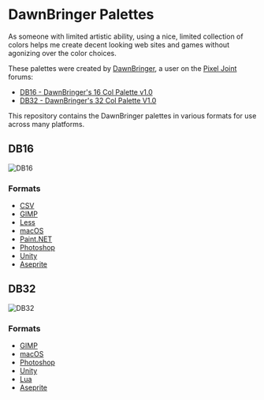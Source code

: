# DawnBringer Palettes

As someone with limited artistic ability, using a nice, limited collection of colors helps me create decent looking web sites and games without agonizing over the color choices.

These palettes were created by [DawnBringer][2], a user on the [Pixel Joint][1] forums:

* [DB16 - DawnBringer's 16 Col Palette v1.0][3]
* [DB32 - DawnBringer's 32 Col Palette V1.0][4]

This repository contains the DawnBringer palettes in various formats for use across many platforms.

## DB16

![DB16][5]

### Formats

* [CSV](https://raw.githubusercontent.com/geoffb/dawnbringer-palettes/master/DB16/db16.csv)
* [GIMP](https://raw.githubusercontent.com/geoffb/dawnbringer-palettes/master/DB16/db16.gpl)
* [Less](https://raw.githubusercontent.com/geoffb/dawnbringer-palettes/master/DB16/db16.less)
* [macOS](https://github.com/geoffb/dawnbringer-palettes/blob/master/DB16/DB16.clr?raw=true)
* [Paint.NET](https://raw.githubusercontent.com/geoffb/dawnbringer-palettes/master/DB16/db16.txt)
* [Photoshop](https://github.com/geoffb/dawnbringer-palettes/raw/master/DB16/db16.act?raw=true)
* [Unity](https://raw.githubusercontent.com/geoffb/dawnbringer-palettes/master/DB16/DB16.colors)
* [Aseprite](https://raw.githubusercontent.com/geoffb/dawnbringer-palettes/master/DB16/db16.pal)

## DB32

![DB32][6]

### Formats

* [GIMP](https://raw.githubusercontent.com/geoffb/dawnbringer-palettes/master/DB32/db32.gpl)
* [macOS](https://github.com/geoffb/dawnbringer-palettes/blob/master/DB32/DB32.clr?raw=true)
* [Photoshop](https://github.com/geoffb/dawnbringer-palettes/raw/master/DB32/db32.act?raw=true)
* [Unity](https://raw.githubusercontent.com/geoffb/dawnbringer-palettes/master/DB32/DB32.colors)
* [Lua](https://raw.githubusercontent.com/geoffb/dawnbringer-palettes/master/DB32/db32.lua)
* [Aseprite](https://raw.githubusercontent.com/geoffb/dawnbringer-palettes/master/DB32/db32.pal)

[1]: http://www.pixeljoint.com/
[2]: http://www.pixeljoint.com/p/23821.htm
[3]: http://www.pixeljoint.com/forum/forum_posts.asp?TID=12795
[4]: http://www.pixeljoint.com/forum/forum_posts.asp?TID=16247
[5]: https://raw.githubusercontent.com/geoffb/dawnbringer-palettes/master/DB16/db16.png
[6]: https://raw.githubusercontent.com/geoffb/dawnbringer-palettes/master/DB32/db32.png
